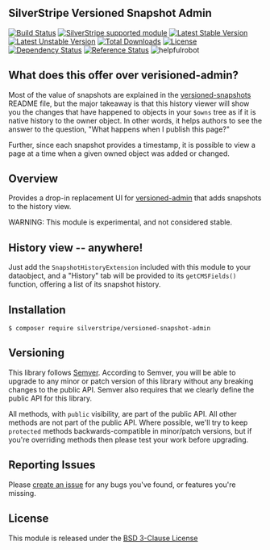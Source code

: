 ## SilverStripe Versioned Snapshot Admin

[![Build Status](https://api.travis-ci.org/silverstripe/silverstripe-versioned-snapshot-admin.svg?branch=master)](https://travis-ci.org/silverstripe/silverstripe-versioned-snapshot-admin)
[![SilverStripe supported module](https://img.shields.io/badge/silverstripe-supported-0071C4.svg)](https://www.silverstripe.org/software/addons/silverstripe-commercially-supported-module-list/)
[![Latest Stable Version](https://poser.pugx.org/silverstripe/versioned/version.svg)](http://www.silverstripe.org/stable-download/)
[![Latest Unstable Version](https://poser.pugx.org/silverstripe/versioned-snapshot-admin/v/unstable.svg)](https://packagist.org/packages/silverstripe/versioned-snapshot-admin)
[![Total Downloads](https://poser.pugx.org/silverstripe/versioned-snapshot-admin/downloads.svg)](https://packagist.org/packages/silverstripe/versioned-snapshot-admin)
[![License](https://poser.pugx.org/silverstripe/versioned-snapshot-admin/license.svg)](https://github.com/silverstripe/silverstripe-versioned-snapshot-admin#license)
[![Dependency Status](https://www.versioneye.com/php/silverstripe:versioned-snapshot-admin/badge.svg)](https://www.versioneye.com/php/silverstripe:versioned-snapshot-admin)
[![Reference Status](https://www.versioneye.com/php/silverstripe:admin/reference_badge.svg?style=flat)](https://www.versioneye.com/php/silverstripe:admin/references)
![helpfulrobot](https://helpfulrobot.io/silverstripe/versioned-snapshot-admin/badge)

## What does this offer over verisioned-admin?

Most of the value of snapshots are explained in the [versioned-snapshots](https://github.com/silverstripe/silverstripe-versioned-snapshots) README file, but the major takeaway is that this history viewer will show you the changes that have happened to objects in your `$owns` tree as if it is native history to the owner object. In other words, it helps authors to see the answer to the question, "What happens when I publish this page?"

Further, since each snapshot provides a timestamp, it is possible to view a page at a time when a given owned object was added or changed.

## Overview

Provides a drop-in replacement UI for [versioned-admin](https://github.com/silverstripe/silverstripe-versioned-admin)
that adds snapshots to the history view.

WARNING: This module is experimental, and not considered stable.

## History view -- anywhere!

Just add the `SnapshotHistoryExtension` included with this module to your dataobject, and a "History" tab will be provided to its `getCMSFields()` function, offering a list of its snapshot history.

## Installation

```
$ composer require silverstripe/versioned-snapshot-admin
```

## Versioning

This library follows [Semver](http://semver.org). According to Semver,
you will be able to upgrade to any minor or patch version of this library
without any breaking changes to the public API. Semver also requires that
we clearly define the public API for this library.

All methods, with `public` visibility, are part of the public API. All
other methods are not part of the public API. Where possible, we'll try
to keep `protected` methods backwards-compatible in minor/patch versions,
but if you're overriding methods then please test your work before upgrading.

## Reporting Issues

Please [create an issue](http://github.com/silverstripe/silverstripe-versioned-snapshot-admin/issues)
for any bugs you've found, or features you're missing.

## License

This module is released under the [BSD 3-Clause License](LICENSE)
